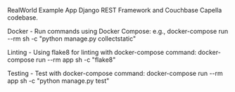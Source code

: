 RealWorld Example App
Django REST Framework and Couchbase Capella codebase.

Docker - Run commands using Docker Compose:
    e.g., docker-compose run --rm sh -c "python manage.py collectstatic"

Linting - Using flake8 for linting with docker-compose command:
    docker-compose run --rm app sh -c "flake8"

Testing - Test with docker-compose command:
    docker-compose run --rm app sh -c "python manage.py test"